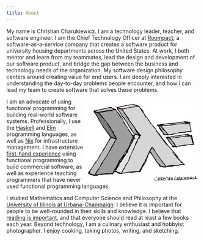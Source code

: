 ```yaml
---
title: About
---
```


<div class="content-body">

My name is Christian Charukiewicz. I am a technology leader, teacher, and software engineer. I am the Chief Technology Officer at [Roompact](https://roompact.com), a software-as-a-service company that creates a software product for university housing departments across the United States. At work, I both mentor and learn from my teammates, lead the design and development of our software product, and bridge the gap between the business and technology needs of the organization. My software design philosophy centers around creating value for end users. I am deeply interested in understanding the day-to-day problems people encounter, and how I can lead my team to create software that solves these problems.

<a href="https://www.haskell.org"><img alt="Hand-drawn Haskell programming language logo signed by Christian Charukiewicz" title="Haskell" src="/images/haskell_logo_signed.png" style="float:right; width:300px;"></a>

I am an advocate of using functional programming for building real-world software systems. Professionally, I use the [Haskell](https://www.haskell.org/) and [Elm](https://elm-lang.org/) programming languages, as well as [Nix](https://nixos.org/) for infrastructure management. I have extensive [first-hand experience](/posts/elm) using functional programming to build commercial software, as well as experience teaching programmers that have never used functional programming languages.

I studied Mathematics and Computer Science and Philosophy at the [University of Illinois at Urbana-Champaign](http://illinois.edu/). I believe it is important for people to be well-rounded in their skills and knowledge. I believe that [reading is important](/reading), and that everyone should read at least a few books each year. Beyond technology, I am a culinary enthusiast and hobbyist photographer. I enjoy cooking, taking photos, writing, and sketching.

</div>
